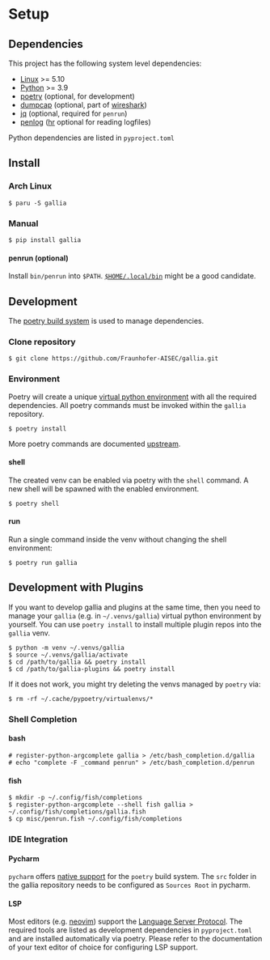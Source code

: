 # Setup
## Dependencies

This project has the following system level dependencies:

* [Linux](https://kernel.org) >= 5.10
* [Python](https://python.org) >= 3.9
* [poetry](https://python-poetry.org) (optional, for development)
* [dumpcap](https://www.wireshark.org/docs/man-pages/dumpcap.html) (optional, part of [wireshark](https://www.wireshark.org/))
* [jq](https://stedolan.github.io/jq/) (optional, required for `penrun`)
* [penlog](https://github.com/Fraunhofer-AISEC/penlog) ([hr](https://fraunhofer-aisec.github.io/penlog/hr.1.html) optional for reading logfiles)

Python dependencies are listed in `pyproject.toml`

## Install
### Arch Linux 

``` shell-session
$ paru -S gallia
```

### Manual

``` shell-session
$ pip install gallia
```

#### penrun (optional)

Install `bin/penrun` into `$PATH`.
[`$HOME/.local/bin`](https://specifications.freedesktop.org/basedir-spec/basedir-spec-latest.html) might be a good candidate.

## Development

The [poetry build system](https://python-poetry.org/) is used to manage dependencies.

### Clone repository

```shell-session
$ git clone https://github.com/Fraunhofer-AISEC/gallia.git
```

### Environment 

Poetry will create a unique [virtual python environment](https://docs.python.org/3/library/venv.html) with all the required dependencies.
All poetry commands must be invoked within the `gallia` repository.

```shell-session
$ poetry install
```

More poetry commands are documented [upstream](https://python-poetry.org/docs/cli/).

#### shell

The created venv can be enabled via poetry with the `shell` command.
A new shell will be spawned with the enabled environment.

```shell-session
$ poetry shell
```

#### run

Run a single command inside the venv without changing the shell environment:

```shell-session
$ poetry run gallia
```

## Development with Plugins

If you want to develop gallia and plugins at the same time, then you need to manage your `gallia` (e.g. in `~/.venvs/gallia`) virtual python environment by yourself.
You can use `poetry install` to install multiple plugin repos into the `gallia` venv.

``` shell-session
$ python -m venv ~/.venvs/gallia
$ source ~/.venvs/gallia/activate
$ cd /path/to/gallia && poetry install
$ cd /path/to/gallia-plugins && poetry install
```

If it does not work, you might try deleting the venvs managed by `poetry` via:

``` shell-session
$ rm -rf ~/.cache/pypoetry/virtualenvs/*
```

### Shell Completion
#### bash

```shell-session
# register-python-argcomplete gallia > /etc/bash_completion.d/gallia
# echo "complete -F _command penrun" > /etc/bash_completion.d/penrun
```

#### fish

```shell-session
$ mkdir -p ~/.config/fish/completions
$ register-python-argcomplete --shell fish gallia > ~/.config/fish/completions/gallia.fish
$ cp misc/penrun.fish ~/.config/fish/completions
```

### IDE Integration
#### Pycharm

`pycharm` offers [native support](https://www.jetbrains.com/help/pycharm/poetry.html) for the `poetry` build system.
The `src` folder in the gallia repository needs to be configured as `Sources Root` in pycharm.

#### LSP

Most editors (e.g. [neovim](https://neovim.io/)) support the [Language Server Protocol](https://microsoft.github.io/language-server-protocol/).
The required tools are listed as development dependencies in `pyproject.toml` and are installed automatically via poetry.
Please refer to the documentation of your text editor of choice for configuring LSP support.

